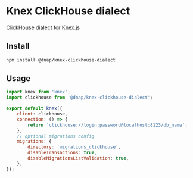 # Knex ClickHouse dialect

ClickHouse dialect for Knex.js

## Install

```bash
npm install @dnap/knex-clickhouse-dialect
```

## Usage

```js
import knex from 'knex';
import clickhouse from '@dnap/knex-clickhouse-dialect';

export default knex({
    client: clickhouse,
    connection: () => {
        return 'clickhouse://login:password@localhost:8123/db_name';
    },
    // optional migrations config
    migrations: {
        directory: 'migrations_clickhouse',
        disableTransactions: true,
        disableMigrationsListValidation: true,
    },
});
```
